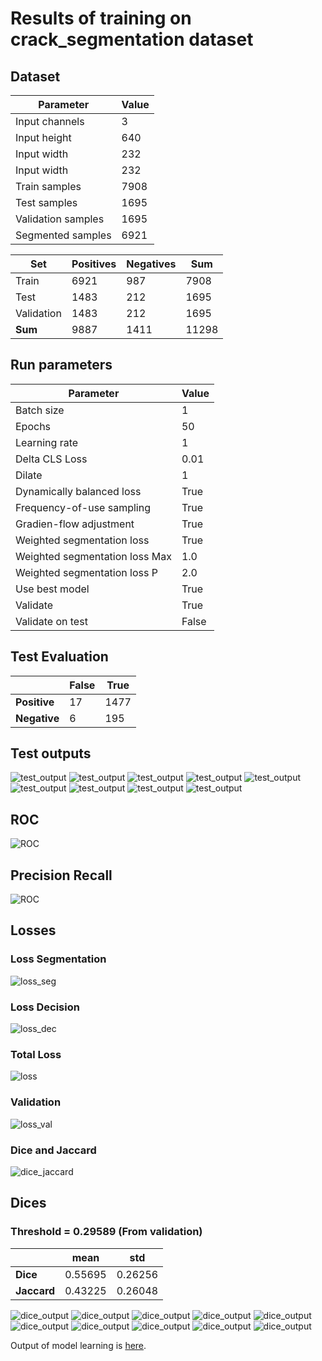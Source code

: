 # Results of training on crack_segmentation dataset

## Dataset

| Parameter         | Value       |
| -----------       | ----------- |
| Input channels    | 3           |
| Input height      | 640         |
| Input width       | 232         |
| Input width       | 232         |
| Train samples     | 7908        |
| Test samples      | 1695        |
| Validation samples| 1695        |
| Segmented samples | 6921        |


| Set         | Positives   | Negatives   |  Sum        |
| ----------- | ----------- | ----------- | ----------- |
| Train       | 6921        | 987         | 7908        |
| Test        | 1483        | 212         | 1695        |
| Validation  | 1483        | 212         | 1695        |
| **Sum**     | 9887        | 1411        | 11298       |

## Run parameters
| Parameter                      | Value       |
| -----------                    | ----------- |
| Batch size                     | 1           |
| Epochs                         | 50          |
| Learning rate                  | 1           |
| Delta CLS Loss                 | 0.01        |
| Dilate                         | 1           |
| Dynamically balanced loss      | True        |
| Frequency-of-use sampling      | True        |
| Gradien-flow adjustment        | True        |
| Weighted segmentation loss     | True        |
| Weighted segmentation loss Max | 1.0         |
| Weighted segmentation loss P   | 2.0         |
| Use best model                 | True        |
| Validate                       | True        |
| Validate on test               | False       |

## Test Evaluation

|               | False       | True        |
| -----------   | ----------- | ----------- |
| **Positive**  | 17          | 1477        |
| **Negative**  | 6           | 195         |

## Test outputs

![test_output](./test_outputs/0.027_result_154.jpg)
![test_output](./test_outputs/0.405_result_1628.jpg)
![test_output](./test_outputs/0.453_result_19.jpg)
![test_output](./test_outputs/0.670_result_1467.jpg)
![test_output](./test_outputs/0.747_result_69.jpg)
![test_output](./test_outputs/0.876_result_2040.jpg)
![test_output](./test_outputs/0.939_result_2479.jpg)
![test_output](./test_outputs/0.996_result_2587.jpg)
![test_output](./test_outputs/1.000_result_2717.jpg)


## ROC

![ROC](./ROC.png)

## Precision Recall

![ROC](./precision-recall.png)

## Losses

### Loss Segmentation
![loss_seg](./loss_seg.png)

### Loss Decision
![loss_dec](./loss_dec.png)

### Total Loss
![loss](./loss.png)

### Validation
![loss_val](./loss_val.png)

### Dice and Jaccard
![dice_jaccard](./dice_jaccard.png)

## Dices

### Threshold = 0.29589 (From validation)

|             | mean        | std         |
| ----------- | ----------- | ----------- |
| **Dice**    | 0.55695     | 0.26256     |
| **Jaccard** | 0.43225     | 0.26048     |

![dice_output](./dices/0.000_dice_49.png)
![dice_output](./dices/0.000_dice_70.png)
![dice_output](./dices/0.150_dice_1662.png)
![dice_output](./dices/0.183_dice_1921.png)
![dice_output](./dices/0.190_dice_2779.png)
![dice_output](./dices/0.487_dice_2313.png)
![dice_output](./dices/0.556_dice_1511.png)
![dice_output](./dices/0.627_dice_1850.png)
![dice_output](./dices/0.730_dice_1947.png)
![dice_output](./dices/0.868_dice_2710.png)

Output of model learning is [here](./nohup.out).